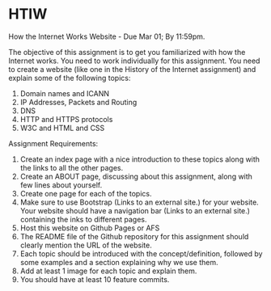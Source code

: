 # HTIW
How the Internet Works Website - Due Mar 01; By 11:59pm.

The objective of this assignment is to get you familiarized with how the Internet works. You need to work individually for this assignment. You need to create a website (like one in the History of the Internet assignment) and explain some of the following topics:

1.  Domain names and ICANN
2.  IP Addresses, Packets and Routing
3.  DNS
4.  HTTP and HTTPS protocols
5.  W3C and HTML and CSS

Assignment Requirements:

1.  Create an index page with a nice introduction to these topics along with the links to all the other pages.
2.  Create an ABOUT page, discussing about this assignment, along with few lines about yourself.
3.  Create one page for each of the topics.
4.  Make sure to use Bootstrap (Links to an external site.) for your website. Your website should have a navigation bar (Links to an external site.) containing the   inks to different pages.
5.  Host this website on Github Pages or AFS
6.  The README file of the Github repository for this assignment should clearly mention the URL of the website. 
7.  Each topic should be introduced with the concept/definition, followed by some examples and a section explaining why we use them. 
8.  Add at least 1 image for each topic and explain them.
9.  You should have at least 10 feature commits.
